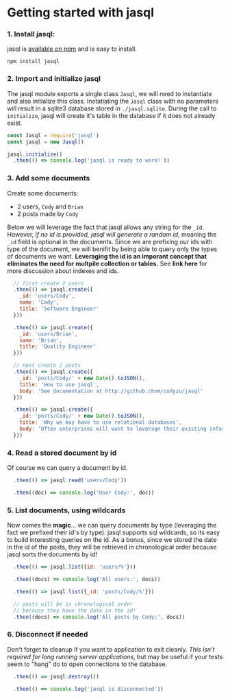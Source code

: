 # Getting started with jasql

### 1. Install jasql:

jasql is [available on npm](https://www.npmjs.com/package/jasql) and is easy to install.

```
npm install jasql
```

### 2. Import and initialize jasql

The jasql module exports a single class `Jasql`, we will need to instantiate and also initialize this class.
Instatiating the `Jasql` class with no parameters will result in a sqlite3 database stored in `./jasql.sqlite`.
During the call to `initialize`, jasql will create it's table in the database if it does not already exist.

```javascript
const Jasql = require('jasql')
const jasql = new Jasql()

jasql.initialize()
  .then(() => console.log('jasql is ready to work!'))
```

### 3. Add some documents

Create some documents:

* 2 users, `Cody` and `Brian`
* 2 posts made by `Cody`

Below we will leverage the fact that jasql allows any string for the `_id`.
However, _if no id is provided, jasql will generate a random id_, meaning the `_id` field is optional in the documents.
Since we are prefixing our ids with type of the document, we will benifit by being able to query only the types of documents we want.
**Leveraging the id is an imporant concept that eliminates the need for multpile collection or tables.**
See **link here** for more discussion about indexes and ids.

```javascript
  // first create 2 users
  .then(() => jasql.create({
    _id: 'users/Cody',
    name: 'Cody',
    title: 'Software Engineer'
  }))

  .then(() => jasql.create({
    _id: 'users/Brian',
    name: 'Brian',
    title: 'Quality Engineer'
  }))

  // next create 2 posts
  .then(() => jasql.create({
    _id: 'posts/Cody/' + new Date().toJSON(),
    title: 'How to use jasql',
    body: 'See documentation at http://github.chom/codyzu/jasql'
  }))

  .then(() => jasql.create({
    _id: 'posts/Cody/' + new Date().toJSON(),
    title: 'Why we may have to use relational databases',
    body: 'Often enterprises will want to leverage their existing infastructure, i.e. relational dbs.'
  }))
```

### 4. Read a stored document by id

Of course we can query a document by id.

```javascript
  .then(() => jasql.read('users/Cody'))

  .then((doc) => console.log('User Cody:', doc))
```

### 5. List documents, using wildcards

Now comes the **magic**... we can query documents by type (leveraging the fact we prefixed their id's by type).
jasql supports sql wildcards, so its easy to build interesting queries on the id.
As a bonus, since we stored the date in the id of the posts, they will be retrieved in chronological order because jasql sorts the documents by id!

```javascript
  .then(() => jasql.list({id: 'users/%'}))

  .then((docs) => console.log('All users:', docs))

  .then(() => jasql.list({_id: 'posts/Cody/%'}))

  // posts will be in chronological order
  // because they have the date in the id!
  .then((docs) => console.log('All posts by Cody:', docs))
```

### 6. Disconnect if needed

Don't forget to cleanup if you want to application to exit cleanly.
_This isn't required for long running server applications_, but may be useful if your tests seem to "hang" do to open connections to the database.

```javascript
  .then(() => jasql.destroy())

  .then(() => console.log('jasql is disconnected'))
```

